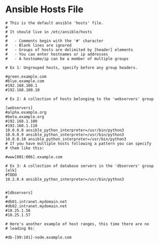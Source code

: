 # **Ansible Hosts File**
    # This is the default ansible 'hosts' file.
    #
    # It should live in /etc/ansible/hosts
    #
    #   - Comments begin with the '#' character
    #   - Blank lines are ignored
    #   - Groups of hosts are delimited by [header] elements
    #   - You can enter hostnames or ip addresses
    #   - A hostname/ip can be a member of multiple groups

    # Ex 1: Ungrouped hosts, specify before any group headers.

    #green.example.com
    #blue.example.com
    #192.168.100.1
    #192.168.100.10

    # Ex 2: A collection of hosts belonging to the 'webservers' group

    [webservers]
    #alpha.example.org
    #beta.example.org
    #192.168.1.100
    #192.168.1.110
    10.0.0.8 ansible_python_interpreter=/usr/bin/python3
    10.0.0.9 ansible_python_interpreter=/usr/bin/python3
    10.0.0.10 ansible_python_interpreter=/usr/bin/python3
    # If you have multiple hosts following a pattern you can specify
    # them like this:

    #www[001:006].example.com

    # Ex 3: A collection of database servers in the 'dbservers' group
    [elk]
    #TODO
    10.2.0.4 ansible_python_interpreter=/usr/bin/python3


    #[dbservers]
    #
    #db01.intranet.mydomain.net
    #db02.intranet.mydomain.net
    #10.25.1.56
    #10.25.1.57

    # Here's another example of host ranges, this time there are no
    # leading 0s:

    #db-[99:101]-node.example.com